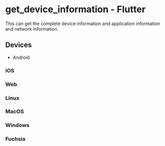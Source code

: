 # get_device_information - Flutter

This can get the complete device information and application information and network information.

## Devices
* Android
### iOS
### Web
### Linux
### MacOS
### Windows
### Fuchsia
